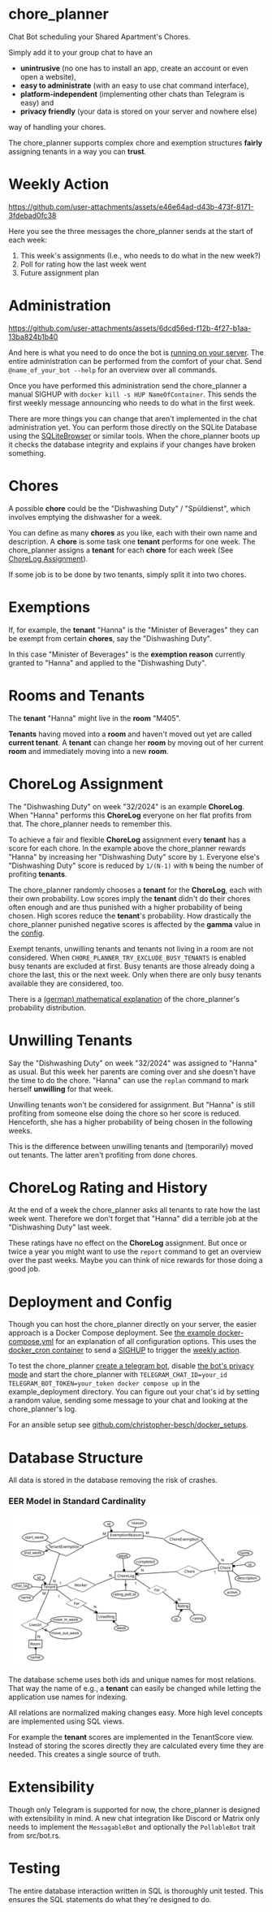 # chore_planner
Chat Bot scheduling your Shared Apartment's Chores.

Simply add it to your group chat to have an
- **unintrusive** (no one has to install an app, create an account or even open a website),
- **easy to administrate** (with an easy to use chat command interface),
- **platform-independent** (implementing other chats than Telegram is easy) and
- **privacy friendly** (your data is stored on your server and nowhere else)

way of handling your chores.

The chore_planner supports complex chore and exemption structures **fairly** assigning tenants in a way you can **trust**.

# Weekly Action
https://github.com/user-attachments/assets/e46e64ad-d43b-473f-8171-3fdebad0fc38

Here you see the three messages the chore_planner sends at the start of each week:
1. This week's assignments (I.e., who needs to do what in the new week?)
2. Poll for rating how the last week went
3. Future assignment plan

# Administration
https://github.com/user-attachments/assets/6dcd56ed-f12b-4f27-b1aa-13ba824b1b40

And here is what you need to do once the bot is [running on your server](#deployment-and-config).
The entire administration can be performed from the comfort of your chat.
Send `@name_of_your_bot --help` for an overview over all commands.

Once you have performed this administration send the chore_planner a manual SIGHUP with `docker kill -s HUP NameOfContainer`.
This sends the first weekly message announcing who needs to do what in the first week.

There are more things you can change that aren't implemented in the chat administration yet.
You can perform those directly on the SQLite Database using the [SQLiteBrowser](https://sqlitebrowser.org) or similar tools.
When the chore_planner boots up it checks the database integrity and explains if your changes have broken something.

# Chores
A possible **chore** could be the "Dishwashing Duty" / "Spüldienst", which involves emptying the dishwasher for a week.

You can define as many **chores** as you like, each with their own name and description.
A **chore** is some task one **tenant** performs for one week.
The chore_planner assigns a **tenant** for each **chore** for each week (See [ChoreLog Assignment](#chorelog-assignment)).

If some job is to be done by two tenants, simply split it into two chores.

# Exemptions
If, for example, the **tenant** "Hanna" is the "Minister of Beverages" they can be exempt from certain **chores**, say the "Dishwashing Duty".

In this case "Minister of Beverages" is the **exemption reason** currently granted to "Hanna" and applied to the "Dishwashing Duty".

# Rooms and Tenants
The **tenant** "Hanna" might live in the **room** "M405".

**Tenants** having moved into a **room** and haven't moved out yet are called **current tenant**.
A **tenant** can change her **room** by moving out of her current **room** and immediately moving into a new **room**.

# ChoreLog Assignment
The "Dishwashing Duty" on week "32/2024" is an example **ChoreLog**.
When "Hanna" performs this **ChoreLog** everyone on her flat profits from that.
The chore_planner needs to remember this.

To achieve a fair and flexible **ChoreLog** assignment every **tenant** has a score for each chore.
In the example above the chore_planner rewards "Hanna" by increasing her "Dishwashing Duty" score by `1`.
Everyone else's "Dishwashing Duty" score is reduced by `1/(N-1)` with `N` being the number of profiting **tenants**.

The chore_planner randomly chooses a **tenant** for the **ChoreLog**, each with their own probability.
Low scores imply the **tenant** didn't do their chores often enough and are thus punished with a higher probability of being chosen.
High scores reduce the **tenant**'s probability.
How drastically the chore_planner punished negative scores is affected by the **gamma** value in the [config](#deployment-and-config).

Exempt tenants, unwilling tenants and tenants not living in a room are not considered.
When `CHORE_PLANNER_TRY_EXCLUDE_BUSY_TENANTS` is enabled busy tenants are excluded at first.
Busy tenants are those already doing a chore the last, this or the next week.
Only when there are only busy tenants available they are considered, too.

There is a [(german) mathematical explanation](docs/probability_distribution.pdf) of the chore_planner's probability distribution.

# Unwilling Tenants
Say the "Dishwashing Duty" on week "32/2024" was assigned to "Hanna" as usual.
But this week her parents are coming over and she doesn't have the time to do the chore.
"Hanna" can use the `replan` command to mark herself **unwilling** for that week.

Unwilling tenants won't be considered for assignment.
But "Hanna" is still profiting from someone else doing the chore so her score is reduced.
Henceforth, she has a higher probability of being chosen in the following weeks.

This is the difference between unwilling tenants and (temporarily) moved out tenants.
The latter aren't profiting from done chores.

# ChoreLog Rating and History
At the end of a week the chore_planner asks all tenants to rate how the last week went.
Therefore we don't forget that "Hanna" did a terrible job at the "Dishwashing Duty" last week.

These ratings have no effect on the **ChoreLog** assignment.
But once or twice a year you might want to use the `report` command to get an overview over the past weeks.
Maybe you can think of nice rewards for those doing a good job.

# Deployment and Config
Though you can host the chore_planner directly on your server, the easier approach is a Docker Compose deployment.
See [the example docker-compose.yml](example_deployment/docker-compose.yml) for an explanation of all configuration options.
This uses the [docker_cron container](https://github.com/christopher-besch/docker_cron) to send a [SIGHUP](https://en.wikipedia.org/wiki/SIGHUP) to trigger the [weekly action](#weekly-action).

To test the chore_planner [create a telegram bot](https://core.telegram.org/bots), disable [the bot's privacy mode](https://core.telegram.org/bots/features#privacy-mode) and start the chore_planner with `TELEGRAM_CHAT_ID=your_id TELEGRAM_BOT_TOKEN=your_token docker compose up` in the example_deployment directory.
You can figure out your chat's id by setting a random value, sending some message to your chat and looking at the chore_planner's log.

For an ansible setup see [github.com/christopher-besch/docker_setups](https://github.com/christopher-besch/docker_setups/tree/main/ansible/playbook/roles/docker_chore_planner).

# Database Structure
All data is stored in the database removing the risk of crashes.

### EER Model in Standard Cardinality
![EER model of database scheme in standard cardinality](./docs/eer_model.png)

The database scheme uses both ids and unique names for most relations.
That way the name of e.g., a **tenant** can easily be changed while letting the application use names for indexing.

All relations are normalized making changes easy.
More high level concepts are implemented using SQL views.

For example the **tenant** scores are implemented in the TenantScore view.
Instead of storing the scores directly they are calculated every time they are needed.
This creates a single source of truth.

# Extensibility
Though only Telegram is supported for now, the chore_planner is designed with extensibility in mind.
A new chat integration like Discord or Matrix only needs to implement the `MessagableBot` and optionally the `PollableBot` trait from src/bot.rs.

# Testing
The entire database interaction written in SQL is thoroughly unit tested.
This ensures the SQL statements do what they're designed to do.
